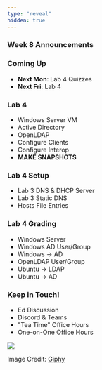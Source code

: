 ```yaml
---
type: "reveal"
hidden: true
---
```


<section>
	<h3>Week 8 Announcements</h3>
</section>
<section>
	<h3>Coming Up</h3>
	<ul>
		<li><b>Next Mon</b>: Lab 4 Quizzes</li>
		<li><b>Next Fri</b>: Lab 4</li>
	</ul>
</section>
<section>
	<h3>Lab 4</h3>
	<ul>
	  <li>Windows Server VM</li>
	  <li>Active Directory</li>
	  <li>OpenLDAP</li>
	  <li>Configure Clients</li>
	  <li>Configure Interop</li>
	  <li><b>MAKE SNAPSHOTS</b></li>
	</ul>
</section>
<section>
	<h3>Lab 4 Setup</h3>
	<ul>
		<li>Lab 3 DNS & DHCP Server</li>
		<li>Lab 3 Static DNS</li>
		<li>Hosts File Entries</li>
	</ul>
</section>
<section>
	<h3>Lab 4 Grading</h3>
	<ul>
		<li>Windows Server</li>
		<li>Windows AD User/Group</li>
		<li>Windows -> AD</li>
		<li>OpenLDAP User/Group</li>
		<li>Ubuntu -> LDAP</li>
		<li>Ubuntu -> AD</li>
	</ul>
</section>

<section>
	<h3>Keep in Touch!</h3>
	<ul>
	  <li>Ed Discussion</li>
	  <li>Discord & Teams</li>
	  <li>"Tea Time" Office Hours</li>
	  <li>One-on-One Office Hours</li>
	</ul>
</section>
<section>
	<img class="plain stretch" src="https://media.giphy.com/media/l0ExcS4a762Pofpio/source.gif">
	<p class="imagecredit">Image Credit: <a href="https://giphy.com/gifs/oscars-academy-awards-oscars-2003-l0ExcS4a762Pofpio/media">Giphy</a></p>
</section>